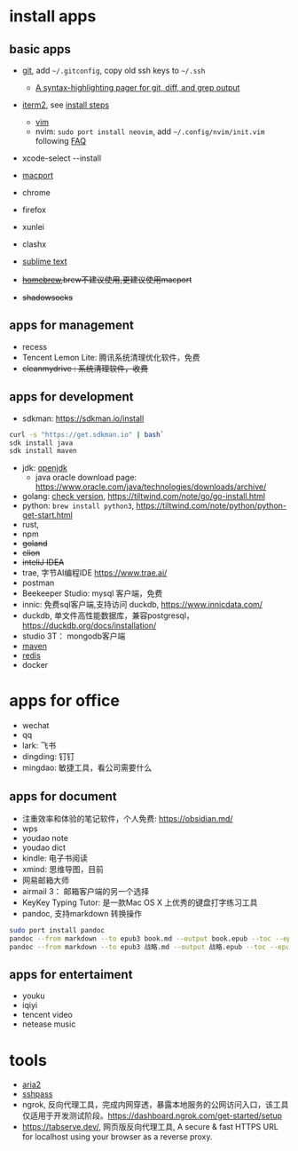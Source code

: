 <!---
markmeta_author: wongoo
markmeta_date: 2019-07-17
markmeta_title: mac 应用列表
markmeta_categories: app
markmeta_tags: app
-->

# install apps

## basic apps

- [git](https://git-scm.com/download/mac), add `~/.gitconfig`, copy old ssh keys to `~/.ssh`
  - [A syntax-highlighting pager for git, diff, and grep output](https://dandavison.github.io/delta/introduction.html)
- [iterm2](iterm2.md), see [install steps](vim/vim-install.md)
  - [vim](vim/)
  - nvim: `sudo port install neovim`, add `~/.config/nvim/init.vim` following [FAQ](https://github.com/neovim/neovim/wiki/FAQ)
- xcode-select --install
- [macport](https://www.macports.org/install.php)
- chrome
- firefox
- xunlei
- clashx
- [sublime text](https://www.sublimetext.com/)

- ~~[homebrew](https://docs.brew.sh/Installation),brew不建议使用,更建议使用macport~~
- ~~shadowsocks~~

## apps for management
- recess
- Tencent Lemon Lite: 腾讯系统清理优化软件，免费
- ~~cleanmydrive : 系统清理软件，收费~~


## apps for development
- sdkman: https://sdkman.io/install
```bash
curl -s "https://get.sdkman.io" | bash`
sdk install java
sdk install maven
```

- jdk: [openjdk](https://jdk.java.net/)
  - java oracle download page: https://www.oracle.com/java/technologies/downloads/archive/
- golang: [check version](https://github.com/golang/go/releases),  https://tiltwind.com/note/go/go-install.html
- python: `brew install python3`,  https://tiltwind.com/note/python/python-get-start.html
- rust, 
- npm
- ~~goland~~
- ~~clion~~
- ~~inteliJ IDEA~~
- trae, 字节AI编程IDE https://www.trae.ai/
- postman
- Beekeeper Studio: mysql 客户端，免费
- innic: 免费sql客户端,支持访问 duckdb, https://www.innicdata.com/
- duckdb, 单文件高性能数据库，兼容postgresql， https://duckdb.org/docs/installation/
- studio 3T： mongodb客户端
- [maven](https://maven.apache.org/download.cgi)
- [redis](redis/redis.md)
- docker

# apps for office
- wechat
- qq
- lark: 飞书
- dingding: 钉钉
- mingdao: 敏捷工具，看公司需要什么

## apps for document
- 注重效率和体验的笔记软件，个人免费: https://obsidian.md/
- wps
- youdao note
- youdao dict
- kindle: 电子书阅读
- xmind: 思维导图，目前
- 网易邮箱大师
- airmail 3： 邮箱客户端的另一个选择
- KeyKey Typing Tutor: 是一款Mac OS X 上优秀的键盘打字练习工具
- pandoc, 支持markdown 转换操作
```bash
sudo port install pandoc
pandoc --from markdown --to epub3 book.md --output book.epub --toc --epub-cover-image=img/cover.png
pandoc --from markdown --to epub3 战略.md --output 战略.epub --toc --epub-cover-image=/Users/gelnyang/Downloads/strategy.webp
```


## apps for entertaiment
- youku
- iqiyi
- tencent video
- netease music

# tools
- [aria2](aria2.md)
- [sshpass](sshpass.md)
- ngrok, 反向代理工具，完成内网穿透，暴露本地服务的公网访问入口，该工具仅适用于开发测试阶段。https://dashboard.ngrok.com/get-started/setup
- https://tabserve.dev/, 网页版反向代理工具,  A secure & fast HTTPS URL for localhost using your browser as a reverse proxy.



